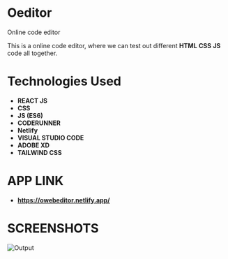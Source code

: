 # Oeditor
Online code editor

This is a online code editor, where we can test out different **HTML** **CSS** **JS** code all together.

# Technologies Used

* **REACT JS** 
* **CSS**
* **JS (ES6)**
* **CODERUNNER**
* **Netlify**
* **VISUAL STUDIO CODE**
* **ADOBE XD**
* **TAILWIND CSS**

# APP LINK

* **https://owebeditor.netlify.app/**


# SCREENSHOTS

![Output](https://user-images.githubusercontent.com/34749185/123559818-0b662880-d7bc-11eb-8537-c06475c623f2.png)

